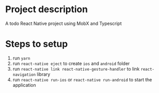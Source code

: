 # Project description

A todo React Native project using MobX and Typescript

# Steps to setup

1. run `yarn`
2. run `react-native eject` to create `ios` and `android` folder
3. run `react-native link react-native-gesture-handler` to link `react-navigation` library
4. run `react-native run-ios` or `react-native run-android` to start the application

